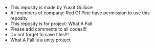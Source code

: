 - This reposity is made by Yusuf Güllüce
- All members of company: Red Of Pine have permission to use this reposity
- This reposity is for project: What A Fall
- Please add comments to all codes!!!
- Do not forget to save files!!!
- What A Fall is a unity project
